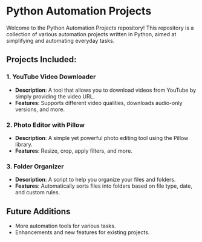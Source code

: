 # Python Automation Projects

Welcome to the Python Automation Projects repository! This repository is a collection of various automation projects written in Python, aimed at simplifying and automating everyday tasks.

## Projects Included:

### 1. YouTube Video Downloader
- **Description**: A tool that allows you to download videos from YouTube by simply providing the video URL.
- **Features**: Supports different video qualities, downloads audio-only versions, and more.

### 2. Photo Editor with Pillow
- **Description**: A simple yet powerful photo editing tool using the Pillow library.
- **Features**: Resize, crop, apply filters, and more.

### 3. Folder Organizer
- **Description**: A script to help you organize your files and folders.
- **Features**: Automatically sorts files into folders based on file type, date, and custom rules.

## Future Additions
- More automation tools for various tasks.
- Enhancements and new features for existing projects.
